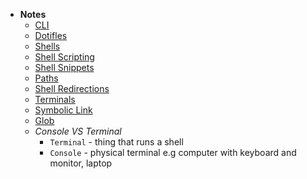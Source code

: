 - **Notes**
	- [CLI](Shell/CLI.md)
	- [Dotifles](Dotifles.md)
	- [Shells](Shell/Shell%20Notes/Shells.md)
	- [Shell Scripting](Shell%20Scripting.md)
	- [Shell Snippets](Shell/Shell%20Snippets.md)
	- [Paths](Shell/Shell%20Notes/Paths.md)
	- [Shell Redirections](Shell/Shell%20Notes/Shell%20Redirections.md)
	- [Terminals](Terminals.md)
	- [Symbolic Link](Symbolic%20Link.md)
	- [Glob](Shell/Glob.md)
	- *Console VS Terminal*
		- `Terminal` - thing that runs a shell
		- `Console` - physical terminal e.g computer with keyboard and monitor, laptop
